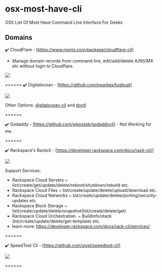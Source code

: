 # osx-most-have-cli
OSX List Of Most Have Command Line Interface For Geeks


## Domains
:heavy_check_mark: CloudFlare - [https://www.npmjs.com/package/cloudflare-cli] 

- Manage domain records from command line, edit/add/delete A/NS/MX etc without login to Cloudflare.

![](https://i.imgur.com/oqhSOAw.png)

======
:heavy_check_mark: Digitalocean - [https://github.com/pearkes/tugboat] 


![](https://i.imgur.com/lEMeHDI.png)

Other Options: [digitalocean-cli](https://www.npmjs.com/package/digitalocean-cli) and [doctl](https://github.com/digitalocean/doctl)


======


:heavy_check_mark: Godaddy - [https://github.com/wkoszek/godaddycli] - Not Working for me. 

======

:heavy_check_mark: Rackspace's Rackcli - [https://developer.rackspace.com/docs/rack-cli/]

![](https://i.imgur.com/1wr21X9.png)

Support Services:
- Rackspace Cloud Servers ~ list/create/get/update/delete/reboot/shutdown/rebuild etc. 
- Rackspace Cloud Files   ~ list/create/update/delete/upload/download etc.
- Rackspace Cloud Networks ~ list/create/update/delete/porting/security-updates etc. 
- Rackspace Block Storage  ~ list/create/update/delete/snapshot(list/create/delete/get)
- Rackspace Cloud Orchestration. ~ Buildinfo/stack (list/create/update/delete/get-template) etc. 
- learn more: https://developer.rackspace.com/docs/rack-cli/services/

====== 

:heavy_check_mark: SpeedTest Cli - [https://github.com/sivel/speedtest-cli]

![](https://i.imgur.com/Z05NUSA.png)


====== 




